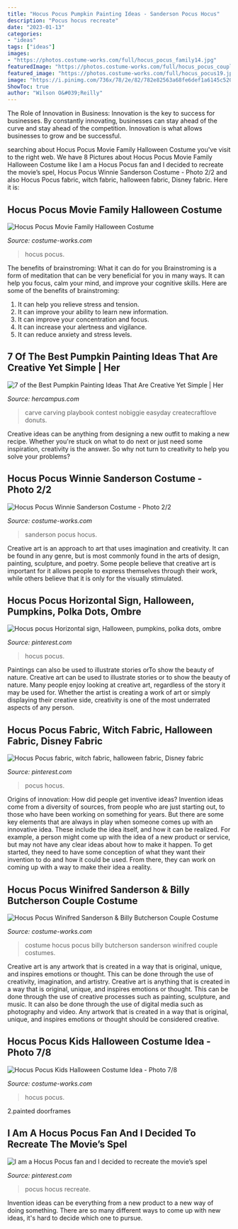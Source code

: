 ```yaml
---
title: "Hocus Pocus Pumpkin Painting Ideas - Sanderson Pocus Hocus"
description: "Pocus hocus recreate"
date: "2023-01-13"
categories:
- "ideas"
tags: ["ideas"]
images:
- "https://photos.costume-works.com/full/hocus_pocus_family14.jpg"
featuredImage: "https://photos.costume-works.com/full/hocus_pocus_couple.jpg"
featured_image: "https://photos.costume-works.com/full/hocus_pocus19.jpg"
image: "https://i.pinimg.com/736x/78/2e/82/782e82563a68fe6def1a6145c5201b07.jpg"
ShowToc: true
author: "Wilson O&#039;Reilly"
---
```



The Role of Innovation in Business:
Innovation is the key to success for businesses. By constantly innovating, businesses can stay ahead of the curve and stay ahead of the competition. Innovation is what allows businesses to grow and be successful.

	

		
searching about Hocus Pocus Movie Family Halloween Costume you've visit to the right web. We have 8 Pictures about Hocus Pocus Movie Family Halloween Costume like I am a Hocus Pocus fan and I decided to recreate the movie’s spel, Hocus Pocus Winnie Sanderson Costume - Photo 2/2 and also Hocus Pocus fabric, witch fabric, halloween fabric, Disney fabric. Here it is:
		
    
## Hocus Pocus Movie Family Halloween Costume

<img loading=lazy src="https://photos.costume-works.com/full/hocus_pocus_family14.jpg" onerror="this.onerror=null;this.src='https://tse3.mm.bing.net/th?id=OIP.PUsjFyUQfzUzdjIkYlbmfgHaJ0&amp;pid=15.1';" alt="Hocus Pocus Movie Family Halloween Costume">

_Source: costume-works.com_

>hocus pocus. 

	

The benefits of brainstroming: What it can do for you
Brainstroming is a form of meditation that can be very beneficial for you in many ways. It can help you focus, calm your mind, and improve your cognitive skills. Here are some of the benefits of brainstroming: 
1. It can help you relieve stress and tension.
2. It can improve your ability to learn new information.
3. It can improve your concentration and focus. 
4. It can increase your alertness and vigilance. 
5. It can reduce anxiety and stress levels.

    
## 7 Of The Best Pumpkin Painting Ideas That Are Creative Yet Simple | Her

<img loading=lazy src="http://i1.wp.com/thediyplaybook.com/wp-content/uploads/2015/09/IMG_0762-001.jpg?w=600" onerror="this.onerror=null;this.src='https://tse2.mm.bing.net/th?id=OIP.us6nCTQR5wn85z-sczFBPwHaLH&amp;pid=15.1';" alt="7 of the Best Pumpkin Painting Ideas That Are Creative Yet Simple | Her">

_Source: hercampus.com_

>carve carving playbook contest nobiggie easyday createcraftlove donuts. 

	

Creative ideas can be anything from designing a new outfit to making a new recipe. Whether you're stuck on what to do next or just need some inspiration, creativity is the answer. So why not turn to creativity to help you solve your problems?

    
## Hocus Pocus Winnie Sanderson Costume - Photo 2/2

<img loading=lazy src="https://photos.costume-works.com/full/winnie_sanderson1.jpg" onerror="this.onerror=null;this.src='https://tse2.mm.bing.net/th?id=OIP.XAEMnQy7aVl-SQdzr8_dxQHaLV&amp;pid=15.1';" alt="Hocus Pocus Winnie Sanderson Costume - Photo 2/2">

_Source: costume-works.com_

>sanderson pocus hocus. 

	

Creative art is an approach to art that uses imagination and creativity. It can be found in any genre, but is most commonly found in the arts of design, painting, sculpture, and poetry. Some people believe that creative art is important for it allows people to express themselves through their work, while others believe that it is only for the visually stimulated.

    
## Hocus Pocus Horizontal Sign, Halloween, Pumpkins, Polka Dots, Ombre

<img loading=lazy src="https://i.pinimg.com/736x/13/b6/4d/13b64ddc023e53126c35817149f06905.jpg" onerror="this.onerror=null;this.src='https://tse3.mm.bing.net/th?id=OIP.4IKgf5ombWszuOiluRkSmQHaGj&amp;pid=15.1';" alt="Hocus pocus Horizontal sign, Halloween, pumpkins, polka dots, ombre">

_Source: pinterest.com_

>hocus pocus. 

	

Paintings can also be used to illustrate stories orTo show the beauty of nature.
Creative art can be used to illustrate stories or to show the beauty of nature. Many people enjoy looking at creative art, regardless of the story it may be used for. Whether the artist is creating a work of art or simply displaying their creative side, creativity is one of the most underrated aspects of any person.

    
## Hocus Pocus Fabric, Witch Fabric, Halloween Fabric, Disney Fabric

<img loading=lazy src="https://i.pinimg.com/736x/e5/9c/ca/e59cca46221060b3cc12c5b5bc4fa2eb.jpg" onerror="this.onerror=null;this.src='https://tse4.mm.bing.net/th?id=OIP._lqZbA4Mb4Q09cVZ6MCxCwHaHe&amp;pid=15.1';" alt="Hocus Pocus fabric, witch fabric, halloween fabric, Disney fabric">

_Source: pinterest.com_

>pocus hocus. 

	

Origins of innovation: How did people get inventive ideas?
Invention ideas come from a diversity of sources, from people who are just starting out, to those who have been working on something for years. But there are some key elements that are always in play when someone comes up with an innovative idea. These include the idea itself, and how it can be realized. For example, a person might come up with the idea of a new product or service, but may not have any clear ideas about how to make it happen. To get started, they need to have some conception of what they want their invention to do and how it could be used. From there, they can work on coming up with a way to make their idea a reality.

    
## Hocus Pocus Winifred Sanderson &amp; Billy Butcherson Couple Costume

<img loading=lazy src="https://photos.costume-works.com/full/hocus_pocus_couple.jpg" onerror="this.onerror=null;this.src='https://tse2.mm.bing.net/th?id=OIP.rLooyznHS-J7CPjY3_3KEQHaJr&amp;pid=15.1';" alt="Hocus Pocus Winifred Sanderson &amp; Billy Butcherson Couple Costume">

_Source: costume-works.com_

>costume hocus pocus billy butcherson sanderson winifred couple costumes. 

	

Creative art is any artwork that is created in a way that is original, unique, and inspires emotions or thought. This can be done through the use of creativity, imagination, and artistry.
Creative art is anything that is created in a way that is original, unique, and inspires emotions or thought. This can be done through the use of creative processes such as painting, sculpture, and music. It can also be done through the use of digital media such as photography and video. Any artwork that is created in a way that is original, unique, and inspires emotions or thought should be considered creative.

    
## Hocus Pocus Kids Halloween Costume Idea - Photo 7/8

<img loading=lazy src="https://photos.costume-works.com/full/hocus_pocus19.jpg" onerror="this.onerror=null;this.src='https://tse3.mm.bing.net/th?id=OIP.OxQjAqo2xBoanyAmgV5HCAHaK8&amp;pid=15.1';" alt="Hocus Pocus Kids Halloween Costume Idea - Photo 7/8">

_Source: costume-works.com_

>hocus pocus. 

	

2.painted doorframes

    
## I Am A Hocus Pocus Fan And I Decided To Recreate The Movie’s Spel

<img loading=lazy src="https://i.pinimg.com/736x/78/2e/82/782e82563a68fe6def1a6145c5201b07.jpg" onerror="this.onerror=null;this.src='https://tse2.mm.bing.net/th?id=OIP.nz5JrqTX9hokyvG284WYSwHaQB&amp;pid=15.1';" alt="I am a Hocus Pocus fan and I decided to recreate the movie’s spel">

_Source: pinterest.com_

>pocus hocus recreate. 

	

Invention ideas can be everything from a new product to a new way of doing something. There are so many different ways to come up with new ideas, it's hard to decide which one to pursue.

